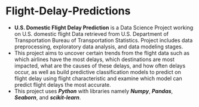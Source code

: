 # Flight-Delay-Predictions
- **U.S. Domestic Flight Delay Prediction** is a Data Science Project working on U.S. domestic flight Data retrieved from U.S. Department of Transportation Bureau of Transportation Statistics. Project includes data preprocessing, exploratory data analysis, and data modeling stages.
- This project aims to uncover certain trends from the flight data such as which airlines have the most delays, which destinations are most impacted, what are the causes of these delays, and how often delays occur, as well as build predictive classification models to predict on flight delay using flight characteristic and examine which model can predict flight delays the most accurate.
- This project uses ***Python*** with libraries namely ***Numpy***, ***Pandas***, ***Seaborn***, and ***scikit-learn***.
